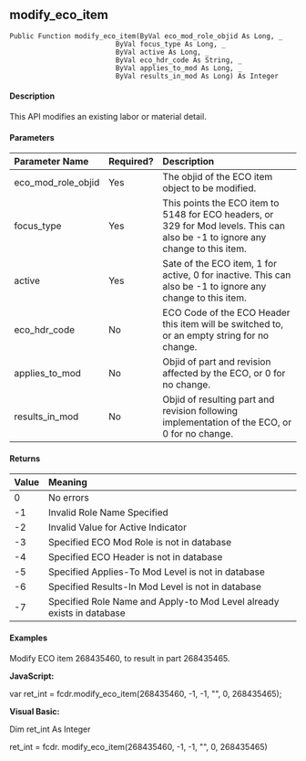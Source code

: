 modify_eco_item
-------------------

```
Public Function modify_eco_item(ByVal eco_mod_role_objid As Long, _
                          ByVal focus_type As Long, _
                          ByVal active As Long, _
                          ByVal eco_hdr_code As String, _
                          ByVal applies_to_mod As Long, _
                          ByVal results_in_mod As Long) As Integer
```

#### Description

This API modifies an existing labor or material detail.

#### Parameters

| Parameter Name | Required? | Description |
|:--- |:--- |:--- |
| eco_mod_role_objid | Yes | The objid of the ECO item object to be modified. |
| focus_type | Yes | This points the ECO item to 5148 for ECO headers, or 329 for Mod levels. This can also be -1 to ignore any change to this item. |
| active | Yes | Sate of the ECO item, 1 for active, 0 for inactive. This can also be -1 to ignore any change to this item. |
| eco_hdr_code | No | ECO Code of the ECO Header this item will be switched to, or an empty string for no change. |
| applies_to_mod | No | Objid of part and revision affected by the ECO, or 0 for no change. |
| results_in_mod | No | Objid of resulting part and revision following implementation of the ECO, or 0 for no change. |

#### Returns

| Value | Meaning |
|:--- |:--- |
| 0 | No errors |
| -1 | Invalid Role Name Specified |
| -2 | Invalid Value for Active Indicator |
| -3 | Specified ECO Mod Role is not in database |
| -4 | Specified ECO Header is not in database |
| -5 | Specified Applies-To Mod Level is not in database |
| -6 | Specified Results-In Mod Level is not in database |
| -7 | Specified Role Name and Apply-to Mod Level already exists in database |

#### Examples

Modify ECO item 268435460, to result in part 268435465.

**JavaScript:**

var ret_int = fcdr.modify_eco_item(268435460, -1, -1, "", 0, 268435465);

**Visual Basic:**

Dim ret_int As Integer

ret_int = fcdr. modify_eco_item(268435460, -1, -1, "", 0, 268435465)